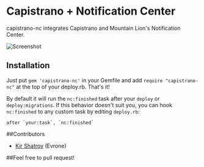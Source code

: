 Capistrano + Notification Center
=========================

capistrano-nc integrates Capistrano and Mountain Lion's Notification Center.

![Screenshot](http://f.cl.ly/items/1k253H0o350m1F0L371j/Screen%20Shot%202012-09-29%20at%2012.57.34%20PM.png)

Installation
------------

Just put `gem 'capistrano-nc'` in your Gemfile and add `require "capistrano-nc"` at the top of your deploy.rb. That's it!

By default it will run the `nc:finished` task after your `deploy` or `deploy:migrations`. If this behavior doesn't suit you, you can hook `nc:finished` to any custom task by editing `deploy.rb`:

```
after `your:task`, `nc:finished`
```

##Contributors

- [Kir Shatrov](https://github.com/kirs/) (Evrone)

##Feel free to pull request!

